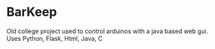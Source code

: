 # BarKeep
Old college project used to control arduinos with a java based web gui. Uses Python, Flask, Html, Java, C
